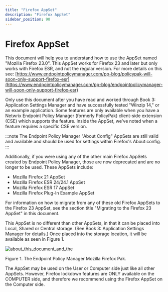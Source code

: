 ```yaml
---
title: "Firefox AppSet"
description: "Firefox AppSet"
sidebar_position: 90
---
```


# Firefox AppSet

This document will help you to understand how to use the AppSet named "Mozilla Firefox 23.0". This
AppSet works for Firefox 23 and later but only works with Firefox ESR, and not the regular version.
For more details on this see:
[https://www.endpointpolicymanager.com/pp-blog/policypak-will-soon-only-support-firefox-esr](https://www.endpointpolicymanager.com/pp-blog/endpointpolicymanager-will-soon-only-support-firefox-esr)

Only use this document after you have read and worked through Book 3: Application Settings Manager
and have successfully tested "Winzip 14," or an example application. Some features are only
available when you have a Netwrix Endpoint Policy Manager (formerly PolicyPak) client-side extension
(CSE) which supports the feature. Inside the AppSet, we've noted when a feature requires a specific
CSE version.

:::note
The Endpoint Policy Manager "About Config" AppSets are still valid and available and
should be used for settings within Firefox's About:config.
:::


Additionally, if you were using any of the other main Firefox AppSets created by Endpoint Policy
Manager, those are now deprecated and are no longer to be used. These AppSets include:

- Mozilla Firefox 21 AppSet
- Mozilla Firefox ESR 24/24.1 AppSet
- Mozilla Firefox ESR 17 AppSet
- Mozilla Firefox Plug-In Example AppSet

For information on how to migrate from any of these old Firefox AppSets to the Firefox 23 AppSet,
see the section title "Migrating to the Firefox 23 AppSet" in this document.

This AppSet is no different than other AppSets, in that it can be placed into Local, Shared or
Central storage. (See Book 3: Application Settings Manager for details.) Once placed into the
storage location, it will be available as seen in Figure 1.

![about_this_document_and_the](/images/endpointpolicymanager/applicationsettings/preconfigured/firefox/about_this_document_and_the.webp)

Figure 1. The Endpoint Policy Manager Mozilla Firefox Pak.

The AppSet may be used on the User or Computer side just like all other AppSets. However, Firefox
lockdown features are ONLY available on the COMPUTER side, and therefore we recommend using the
Firefox AppSet on the Computer side.
